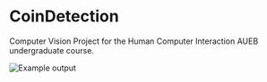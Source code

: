 # CoinDetection

Computer Vision Project for the Human Computer Interaction AUEB undergraduate course.

![Example output](output.png)

